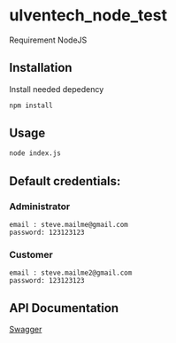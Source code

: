 # ulventech_node_test

Requirement NodeJS

## Installation

Install needed depedency

```bash
npm install
```

## Usage

```bash
node index.js
```

## Default credentials:

### Administrator

```
email : steve.mailme@gmail.com
password: 123123123
```

### Customer

```
email : steve.mailme2@gmail.com
password: 123123123
```

## API Documentation

[Swagger](http://localhost:5000/api-docs/)
